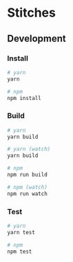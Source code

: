# Stitches

## Development

### Install

```sh
# yarn
yarn

# npm
npm install
```

### Build

```sh
# yarn
yarn build

# yarn (watch)
yarn build

# npm
npm run build

# npm (watch)
npm run watch
```

### Test

```sh
# yarn
yarn test

# npm
npm test
```
